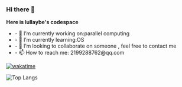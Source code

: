 ### Hi there 👋

**Here is lullaybe's codespace**
<ul>
<li>- 🔭 I’m currently working on:parallel computing </li>
<li>- 🌱 I’m currently learning:OS  </li>
<li>- 👯 I’m looking to collaborate on someone , feel free to contact me</li>
<li>- 📫 How to reach me: 2199288762@qq.com</li>

</ul>

[![wakatime](https://wakatime.com/badge/user/ae72f1f2-9fb5-4911-93d9-6c999a96986f.svg)](https://wakatime.com/@ae72f1f2-9fb5-4911-93d9-6c999a96986f)

![Top Langs](https://github-readme-stats.vercel.app/api/top-langs/?username=lullabyeoytl&langs_count=6)

<!--
**lullabyeoytl/lullabyeoytl** is a ✨ _special_ ✨ repository because its `README.md` (this file) appears on your GitHub profile.

Here are some ideas to get you started:

- 🔭 I’m currently working on ...
- 🌱 I’m currently learning ...
- 👯 I’m looking to collaborate on ...
- 🤔 I’m looking for help with ...
- 💬 Ask me about ...
- 📫 How to reach me: ...
- 😄 Pronouns: ...
- ⚡ Fun fact: ...
![Anurag's GitHub stats](https://github-readme-stats.vercel.app/api?username=lullabyeoytl&count_private=true)
[![Top Langs](https://github-readme-stats.vercel.app/api/top-langs/?username=lullabyeoytl)](https://github.com/anuraghazra/github-readme-stats)
-->

